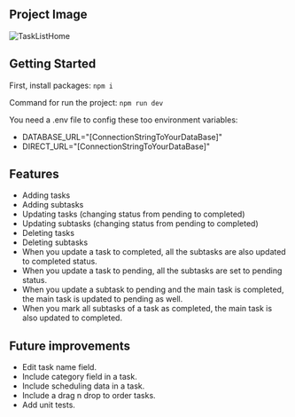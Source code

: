 ## Project Image

![TaskListHome](https://imgur.com/8AlJ58C.png)

## Getting Started

First, install packages:
```npm i```

Command for run the project:
```npm run dev```

You need a .env file to config these too environment variables:
- DATABASE_URL="[ConnectionStringToYourDataBase]"
- DIRECT_URL="[ConnectionStringToYourDataBase]"

## Features

- Adding tasks
- Adding subtasks
- Updating tasks (changing status from pending to completed)
- Updating subtasks (changing status from pending to completed)
- Deleting tasks
- Deleting subtasks
- When you update a task to completed, all the subtasks are also updated to completed status.
- When you update a task to pending, all the subtasks are set to pending status.
- When you update a subtask to pending and the main task is completed, the main task is updated to pending as well.
- When you mark all subtasks of a task as completed, the main task is also updated to completed.

## Future improvements

- Edit task name field.
- Include category field in a task.
- Include scheduling data in a task.
- Include a drag n drop to order tasks.
- Add unit tests.
